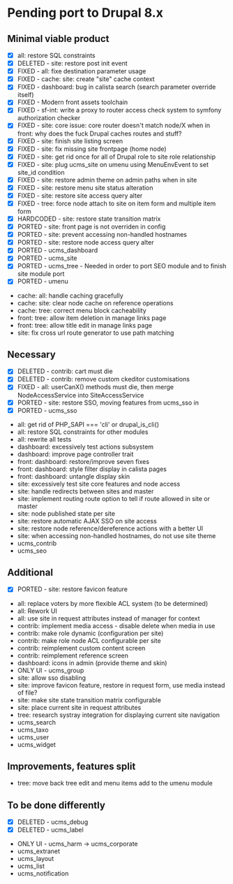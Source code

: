 # Pending port to Drupal 8.x

## Minimal viable product

 - [x] all: restore SQL constraints
 - [x] DELETED - site: restore post init event
 - [x] FIXED - all: fixe destination parameter usage
 - [x] FIXED - cache: site: create "site" cache context
 - [x] FIXED - dashboard: bug in calista search (search parameter override itself)
 - [x] FIXED - Modern front assets toolchain
 - [x] FIXED - sf-int: write a proxy to router access check system to symfony authorization checker
 - [x] FIXED - site: core issue: core router doesn't match node/X when in front: why does the fuck Drupal caches routes and stuff?
 - [x] FIXED - site: finish site listing screen
 - [x] FIXED - site: fix missing site frontpage (home node)
 - [x] FIXED - site: get rid once for all of Drupal role to site role relationship
 - [x] FIXED - site: plug ucms_site on umenu using MenuEnvEvent to set site_id condition
 - [x] FIXED - site: restore admin theme on admin paths when in site
 - [x] FIXED - site: restore menu site status alteration
 - [x] FIXED - site: restore site access query alter
 - [x] FIXED - tree: force node attach to site on item form and multiple item form
 - [x] HARDCODED - site: restore state transition matrix
 - [x] PORTED - site: front page is not overriden in config
 - [x] PORTED - site: prevent accessing non-handled hostnames
 - [x] PORTED - site: restore node access query alter
 - [x] PORTED - ucms_dashboard
 - [x] PORTED - ucms_site
 - [x] PORTED - ucms_tree - Needed in order to port SEO module and to finish site module port
 - [x] PORTED - umenu
 - cache: all: handle caching gracefully
 - cache: site: clear node cache on reference operations
 - cache: tree: correct menu block cacheability
 - front: tree: allow item deletion in manage links page
 - front: tree: allow title edit in manage links page
 - site: fix cross url route generator to use path matching

## Necessary

 - [x] DELETED - contrib: cart must die
 - [x] DELETED - contrib: remove custom ckeditor customisations
 - [x] FIXED - all: userCanX() methods must die, then merge NodeAccessService into SiteAccessService
 - [x] PORTED - site: restore SSO, moving features from ucms_sso in
 - [x] PORTED - ucms_sso
 - all: get rid of PHP_SAPI === 'cli' or drupal_is_cli()
 - all: restore SQL constraints for other modules
 - all: rewrite all tests
 - dashboard: excessively test actions subsystem
 - dashboard: improve page controller trait
 - front: dashboard: restore/improve seven fixes
 - front: dashboard: style filter display in calista pages
 - front: dashboard: untangle display skin
 - site: excessively test site core features and node access
 - site: handle redirects between sites and master
 - site: implement routing route option to tell if route allowed in site or master
 - site: node published state per site
 - site: restore automatic AJAX SSO on site access
 - site: restore node reference/dereference actions with a better UI
 - site: when accessing non-handled hostnames, do not use site theme
 - ucms_contrib
 - ucms_seo

## Additional

 - [x] PORTED - site: restore favicon feature
 - all: replace voters by more flexible ACL system (to be determined)
 - all: Rework UI
 - all: use site in request attributes instead of manager for context
 - contrib: implement media access - disable delete when media in use
 - contrib: make role dynamic (configuration per site)
 - contrib: make role node ACL configurable per site
 - contrib: reimplement custom content screen
 - contrib: reimplement reference screen
 - dashboard: icons in admin (provide theme and skin)
 - ONLY UI - ucms_group
 - site: allow sso disabling
 - site: improve favicon feature, restore in request form, use media instead of file?
 - site: make site state transition matrix configurable
 - site: place current site in request attributes
 - tree: research systray integration for displaying current site navigation
 - ucms_search
 - ucms_taxo
 - ucms_user
 - ucms_widget

## Improvements, features split

 - tree: move back tree edit and menu items add to the umenu module

## To be done differently

 - [x] DELETED - ucms_debug
 - [x] DELETED - ucms_label
 - ONLY UI - ucms_harm -> ucms_corporate
 - ucms_extranet
 - ucms_layout
 - ucms_list
 - ucms_notification
